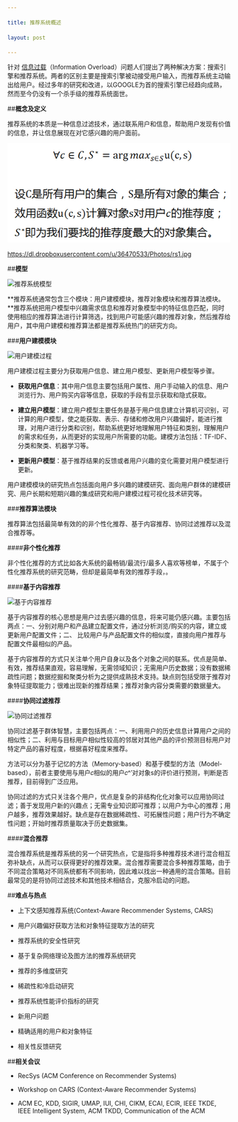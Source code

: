 ```yaml
---

title: 推荐系统概述

layout: post

---
```

针对 [信息过载](http://en.wikipedia.org/wiki/Information_overload)（Information Overload）问题人们提出了两种解决方案：搜索引擎和推荐系统。两者的区别主要是搜索引擎被动接受用户输入，而推荐系统主动输出给用户。经过多年的研究和改进，以GOOGLE为首的搜索引擎已经趋向成熟，然而至今仍没有一个杀手级的推荐系统面世。

##**概念及定义**

推荐系统的本质是一种信息过滤技术，通过联系用户和信息，帮助用户发现有价值的信息，并让信息展现在对它感兴趣的用户面前。

![推荐系统定义](/img/rs1.jpg)

https://dl.dropboxusercontent.com/u/36470533/Photos/rs1.jpg


##**模型**

![推荐系统模型](https://dl.dropboxusercontent.com/u/36470533/Photos/rs2.png)

**推荐系统通常包含三个模块：用户建模模块，推荐对象模块和推荐算法模块。**推荐系统把用户模型中兴趣需求信息和推荐对象模型中的特征信息匹配，同时使用相应的推荐算法进行计算筛选，找到用户可能感兴趣的推荐对象，然后推荐给用户，其中用户建模和推荐算法都是推荐系统热门的研究方向。

###**用户建模模块**

![用户建模过程](https://dl.dropboxusercontent.com/u/36470533/Photos/rs3.png)

用户建模过程主要分为获取用户信息、建立用户模型、更新用户模型等步骤。

* **获取用户信息**：其中用户信息主要包括用户属性、用户手动输入的信息、用户浏览行为、用户购买内容等信息，获取的手段有显示获取和隐式获取。

* **建立用户模型**：建立用户模型主要任务是基于用户信息建立计算机可识别，可计算的用户模型，使之能获取、表示、存储和修改用户兴趣偏好，能进行推理，对用户进行分类和识别，帮助系统更好地理解用户特征和类别，理解用户的需求和任务，从而更好的实现用户所需要的功能。建模方法包括：TF-IDF、分类和聚类、机器学习等。

* **更新用户模型**：基于推荐结果的反馈或者用户兴趣的变化需要对用户模型进行更新。

用户建模模块的研究热点包括面向用户多兴趣的建模研究、面向用户群体的建模研究、用户长期和短期兴趣的集成研究和用户建模过程可视化技术研究等。

###**推荐算法模块**

推荐算法包括最简单有效的的非个性化推荐、基于内容推荐、协同过滤推荐以及混合推荐等。

####**非个性化推荐**

非个性化推荐的方式比如各大系统的最畅销/最流行/最多人喜欢等榜单，不属于个性化推荐系统的研究范畴，但却是最简单有效的推荐手段，。

####**基于内容推荐**

![基于内容推荐](https://dl.dropboxusercontent.com/u/36470533/Photos/rs4.png)

基于内容推荐的核心思想是用户过去感兴趣的信息，将来可能仍感兴趣。主要包括两点：一、分别对用户和产品建立配置文件，通过分析浏览/购买的内容，建立或更新用户配置文件；二、
比较用户与产品配置文件的相似度，直接向用户推荐与配置文件最相似的产品。

基于内容推荐的方式只关注单个用户自身以及各个对象之间的联系。优点是简单、有效，推荐结果直观，容易理解，无需领域知识；无需用户历史数据；没有数据稀疏性问题；数据挖掘和聚类分析为之提供成熟技术支持。缺点则包括受限于推荐对象特征提取能力；很难出现新的推荐结果；推荐对象内容分类需要的数据量大。

####**协同过滤推荐**

![协同过滤推荐](https://dl.dropboxusercontent.com/u/36470533/Photos/rs5.png)

协同过滤基于群体智慧，主要包括两点：一、利用用户的历史信息计算用户之间的相似性；二、利用与目标用户相似性较高的邻居对其他产品的评价预测目标用户对特定产品的喜好程度，根据喜好程度来推荐。

方法可以分为基于记忆的方法（Memory-based）和基于模型的方法（Model-based），前者主要使用与用户𝑐相似的用户𝑐^′对对象s的评价进行预测，判断是否推荐，目前得到广泛应用。

协同过滤的方式只关注各个用户，优点是复杂的非结构化化对象可以应用协同过滤；善于发现用户新的兴趣点；无需专业知识即可推荐；以用户为中心的推荐；用户越多，推荐效果越好。缺点是存在数据稀疏性、可拓展性问题；用户行为不确定性问题；开始时推荐质量取决于历史数据集。

####**混合推荐**

混合推荐系统是推荐系统的另一个研究热点，它是指将多种推荐技术进行混合相互弥补缺点，从而可以获得更好的推荐效果。混合推荐需要混合多种推荐策略，由于不同混合策略对不同系统都有不同影响，因此难以找出一种通用的混合策略。目前最常见的是将协同过滤技术和其他技术相结合，克服冷启动的问题。

##**难点与热点**

* 上下文感知推荐系统(Context-Aware Recommender Systems, CARS)

* 用户兴趣偏好获取方法和对象特征提取方法的研究

* 推荐系统的安全性研究

* 基于复杂网络理论及图方法的推荐系统研究

* 推荐的多维度研究

* 稀疏性和冷启动研究

* 推荐系统性能评价指标的研究

* 新用户问题

* 精确适用的用户和对象特征

* 相关性反馈研究

##**相关会议**

* RecSys (ACM Conference on Recommender Systems)

* Workshop on CARS (Context-Aware Recommender Systems)

* ACM EC, KDD, SIGIR, UMAP, IUI, CHI, CIKM, ECAI, ECIR, IEEE TKDE, IEEE Intelligent System, ACM TKDD, Communication of the ACM